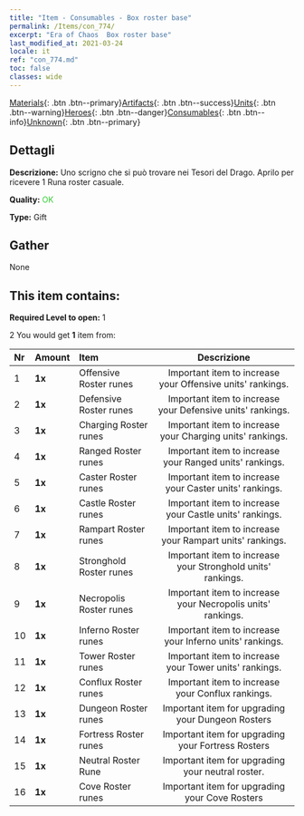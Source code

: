 ```yaml
---
title: "Item - Consumables - Box roster base"
permalink: /Items/con_774/
excerpt: "Era of Chaos  Box roster base"
last_modified_at: 2021-03-24
locale: it
ref: "con_774.md"
toc: false
classes: wide
---
```

 [Materials](/it/Items/){: .btn .btn--primary}[Artifacts](/it/Items/Artifacts/){: .btn .btn--success}[Units](/it/Items/Units/){: .btn .btn--warning}[Heroes](/it/Items/Heroes/){: .btn .btn--danger}[Consumables](/it/Items/Consumables/){: .btn .btn--info}[Unknown](/it/Items/Unknown/){: .btn .btn--primary}

## Dettagli
 **Descrizione:** Uno scrigno che si può trovare nei Tesori del Drago. Aprilo per ricevere 1 Runa roster casuale.

 **Quality:** <span style="color: #32CD32">OK</span>

 **Type:** Gift

## Gather

  None

## This item contains:

 **Required Level to open:** 1

 2 You would get **1** item  from:

  | Nr | Amount |     Item    | Descrizione |
  |:---|:-------|:------------|:-----------:|
  | 1 |  **1x** | Offensive Roster runes | Important item to increase your Offensive units' rankings.  | 
  | 2 |  **1x** | Defensive Roster runes | Important item to increase your Defensive units' rankings.  | 
  | 3 |  **1x** | Charging Roster runes | Important item to increase your Charging units' rankings.  | 
  | 4 |  **1x** | Ranged Roster runes | Important item to increase your Ranged units' rankings.  | 
  | 5 |  **1x** | Caster Roster runes | Important item to increase your Caster units' rankings.  | 
  | 6 |  **1x** | Castle Roster runes | Important item to increase your Castle units' rankings.  | 
  | 7 |  **1x** | Rampart Roster runes | Important item to increase your Rampart units' rankings.  | 
  | 8 |  **1x** | Stronghold Roster runes | Important item to increase your Stronghold units' rankings.  | 
  | 9 |  **1x** | Necropolis Roster runes | Important item to increase your Necropolis units' rankings.  | 
  | 10 |  **1x** | Inferno Roster runes | Important item to increase your Inferno units' rankings.  | 
  | 11 |  **1x** | Tower Roster runes | Important item to increase your Tower units' rankings.  | 
  | 12 |  **1x** | Conflux Roster runes | Important item to increase your Conflux rankings.  | 
  | 13 |  **1x** | Dungeon Roster runes | Important item for upgrading your Dungeon Rosters  | 
  | 14 |  **1x** | Fortress Roster runes | Important item for upgrading your Fortress Rosters  | 
  | 15 |  **1x** | Neutral Roster Rune | Important item for upgrading your neutral roster.  | 
  | 16 |  **1x** | Cove Roster runes | Important item for upgrading your Cove Rosters  | 
